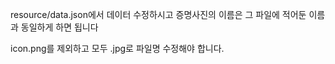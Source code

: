 resource/data.json에서 데이터 수정하시고 증명사진의 이름은 그 파일에 적어둔 이름과 동일하게 하면 됩니다

icon.png를 제외하고 모두 .jpg로 파일명 수정해야 합니다. 